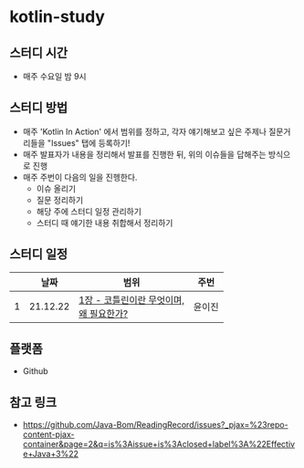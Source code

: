 # kotlin-study

## 스터디 시간
- 매주 수요일 밤 9시

## 스터디 방법
- 매주 'Kotlin In Action' 에서 범위를 정하고, 각자 얘기해보고 싶은 주제나 질문거리들을 "Issues" 탭에 등록하기!
- 매주 발표자가 내용을 정리해서 발표를 진행한 뒤, 위의 이슈들을 답해주는 방식으로 진행
- 매주 주번이 다음의 일을 진헹한다.
  - 이슈 올리기
  - 질문 정리하기
  - 해당 주에 스터디 일정 관리하기
  - 스터디 때 얘기한 내용 취합해서  정리하기

## 스터디 일정

||날짜|범위|주번|
|-|-|-|-|
|1|21.12.22|[1장 - 코틀린이란 무엇이며,<br>왜 필요한가?](chapter1.md)|윤이진|

## 플랫폼
- Github

## 참고 링크
- https://github.com/Java-Bom/ReadingRecord/issues?_pjax=%23repo-content-pjax-container&page=2&q=is%3Aissue+is%3Aclosed+label%3A%22Effective+Java+3%22
